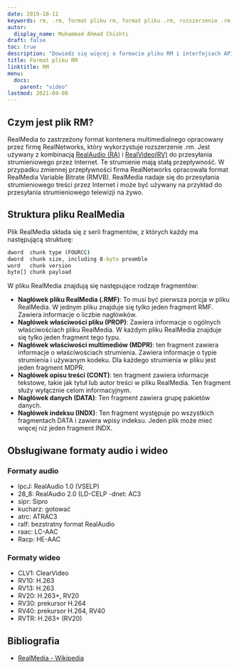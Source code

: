 ```yaml
---
date: 2019-10-11
keywords: rm, .rm, format pliku rm, format pliku .rm, rozszerzenie .rm, format pliku RealMedia
autor:
  display_name: Muhammad Ahmad Chishti
draft: false
toc: true
description: "Dowiedz się więcej o formacie pliku RM i interfejsach API, które umożliwiają tworzenie i otwieranie plików RM."
title: Format pliku RM
linktitle: RM
menu:
  docs:
    parent: "video"
lastmod: 2021-04-08
---
```


## Czym jest plik RM? ##

RealMedia to zastrzeżony format kontenera multimedialnego opracowany przez firmę RealNetworks, który wykorzystuje rozszerzenie .rm. Jest używany z kombinacją [RealAudio (RA)](/pl/audio/ra/) i [RealVideo(RV)](/pl/video/rv/) do przesyłania strumieniowego przez Internet. Te strumienie mają stałą przepływność. W przypadku zmiennej przepływności firma RealNetworks opracowała format RealMedia Variable Bitrate (RMVB). RealMedia nadaje się do przesyłania strumieniowego treści przez Internet i może być używany na przykład do przesyłania strumieniowego telewizji na żywo.

## Struktura pliku RealMedia ##

Plik RealMedia składa się z serii fragmentów, z których każdy ma następującą strukturę:

```cmd
dword  chunk type (FOURCC)
dword  chunk size, including 8-byte preamble
word   chunk version
byte[] chunk payload
```

W pliku RealMedia znajdują się następujące rodzaje fragmentów:

- **Nagłówek pliku RealMedia (.RMF)**: To musi być pierwsza porcja w pliku RealMedia. W jednym pliku znajduje się tylko jeden fragment RMF. Zawiera informacje o liczbie nagłówków.
- **Nagłówek właściwości pliku (PROP)**: Zawiera informacje o ogólnych właściwościach pliku RealMedia. W każdym pliku RealMedia znajduje się tylko jeden fragment tego typu.
- **Nagłówek właściwości multimediów (MDPR)**: ten fragment zawiera informacje o właściwościach strumienia. Zawiera informacje o typie strumienia i używanym kodeku. Dla każdego strumienia w pliku jest jeden fragment MDPR.
- **Nagłówek opisu treści (CONT)**: ten fragment zawiera informacje tekstowe, takie jak tytuł lub autor treści w pliku RealMedia. Ten fragment służy wyłącznie celom informacyjnym.
- **Nagłówek danych (DATA)**: Ten fragment zawiera grupę pakietów danych.
- **Nagłówek indeksu (INDX)**: Ten fragment występuje po wszystkich fragmentach DATA i zawiera wpisy indeksu. Jeden plik może mieć więcej niż jeden fragment INDX.

## Obsługiwane formaty audio i wideo ##

### Formaty audio ###

- lpcJ: RealAudio 1.0 (VSELP)
- 28_8: RealAudio 2.0 (LD-CELP
-dnet: AC3
- sipr: Sipro
- kucharz: gotować
- atrc: ATRAC3
- ralf: bezstratny format RealAudio
- raac: LC-AAC
- Racp: HE-AAC

### Formaty wideo ###

- CLV1: ClearVideo
- RV10: H.263
- RV13: H.263
- RV20: H.263+, RV20
- RV30: prekursor H.264
- RV40: prekursor H.264, RV40
- RVTR: H.263+ (RV20)

## Bibliografia ##

- [RealMedia - Wikipedia](https://en.wikipedia.org/wiki/RealMedia)

